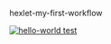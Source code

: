 hexlet-my-first-workflow

[![hello-world test](https://github.com/IgorSerebryakov/hexlet-my-first-workflow/actions/workflows/hello-world.yml/badge.svg)](https://github.com/IgorSerebryakov/hexlet-my-first-workflow/actions)